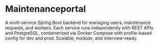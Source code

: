 # Maintenanceportal
A multi-service Spring Boot backend for managing users, maintenance requests, and workers. Each service runs independently with REST APIs and PostgreSQL, containerized via Docker Compose with profile-based config for dev and prod. Scalable, modular, and interview-ready.
